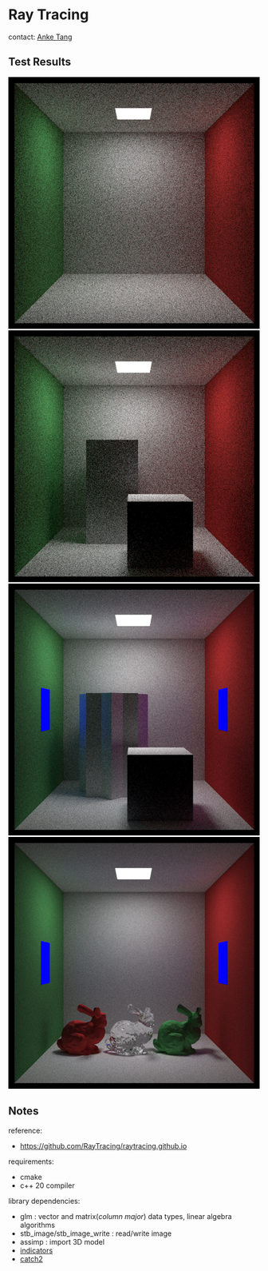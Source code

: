 # Ray Tracing 

contact: [Anke Tang](mailto:tang.anke@foxmail.com)

## Test Results

![](README.asserts/cornell_box.png)
![](README.asserts/cornell_box_with_cuboid.png)
![](README.asserts/cornell_box_with_cuboid_rotate.png)
![](README.asserts/cornell_box_bunny.png)

## Notes

reference:

- https://github.com/RayTracing/raytracing.github.io

requirements:

- cmake
- c++ 20 compiler

library dependencies:

- glm : vector and matrix(*column major*) data types, linear algebra algorithms
- stb_image/stb_image_write : read/write image
- assimp : import 3D model
- [indicators](https://github.com/p-ranav/indicators)
- [catch2](https://github.com/catchorg/Catch2)